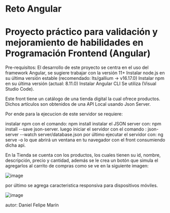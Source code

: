 # Reto Angular 

# Proyecto práctico para validación y mejoramiento de habilidades en Programación Frontend (Angular)

Pre-requisitos:
El desarrollo de este proyecto se centra en el uso del framework Angular, se sugiere trabajar con la versión 11+
Instalar node.js en su última versión estable (recomendado: lts/gallium -> v16.17.0)
Instalar npm en su última versión (actual: 8.11.0)
Instalar Angular CLI
Se utiliza  (Visual Studio Code).

Este front tiene un catálogo de una tienda digital la cual ofrece productos.
Dichos artículos son obtenidos de una API Local usando Json Server.

Por ende para la ejecucion de este servidor se requiere:

instalar npm con el comando: npm install
instalar el JSON server con: npm install --save json-server.
luego iniciar el servidor con el comando : json-server --watch server/database.json
por último ejecutar el servidor con: ng serve -o lo que abrirá un ventana en tu navegador con el front consumiendo dicha api.


En la Tienda se cuenta con los productos, los cuales tienen su id, nombre, descripción, precio y cantidad, además se le crea 
un botón que simula el agregarlos al carrito de compras como se ve en la siguiente imagen:

![image](https://user-images.githubusercontent.com/51167724/186485800-0590d843-bc22-45c5-875c-382c00d60cf9.png)


por último se agrega caracteristica responsiva para dispositivos móviles.

![image](https://user-images.githubusercontent.com/51167724/186486095-d86b65d1-a843-4dde-84b3-ab96fc2dd1a6.png)

autor: Daniel Felipe Marín
